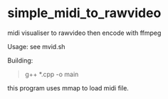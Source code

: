 # simple_midi_to_rawvideo

midi visualiser to rawvideo then encode with ffmpeg

Usage:
see mvid.sh

Building:
> g++ *.cpp -o main

this program uses mmap to load midi file.
